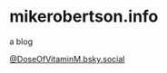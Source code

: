 # mikerobertson.info
a blog

[@DoseOfVitaminM.bsky.social](https://bsky.app/profile/doseofvitaminm.bsky.social)
